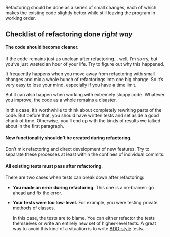 Refactoring should be done as a series of small changes, each of which makes the existing code slightly better while still leaving the program in working order.

## Checklist of refactoring done _right way_

#### The code should become cleaner.

If the code remains just as unclean after refactoring... well, I’m sorry, but you’ve just wasted an hour of your life. Try to figure out why this happened.

It frequently happens when you move away from refactoring with small changes and mix a whole bunch of refactorings into one big change. So it’s very easy to lose your mind, especially if you have a time limit.

But it can also happen when working with extremely sloppy code. Whatever you improve, the code as a whole remains a disaster.

In this case, it’s worthwhile to think about completely rewriting parts of the code. But before that, you should have written tests and set aside a good chunk of time. Otherwise, you’ll end up with the kinds of results we talked about in the first paragraph.

#### New functionality shouldn’t be created during refactoring.

Don’t mix refactoring and direct development of new features. Try to separate these processes at least within the confines of individual commits.

#### All existing tests must pass after refactoring.

There are two cases when tests can break down after refactoring:

-   **You made an error during refactoring.** This one is a no-brainer: go ahead and fix the error.
    
-   **Your tests were too low-level.** For example, you were testing private methods of classes.
    
    In this case, the tests are to blame. You can either refactor the tests themselves or write an entirely new set of higher-level tests. A great way to avoid this kind of a situation is to write [BDD-style](https://refactoring.guru/refactoring/bdd) tests.